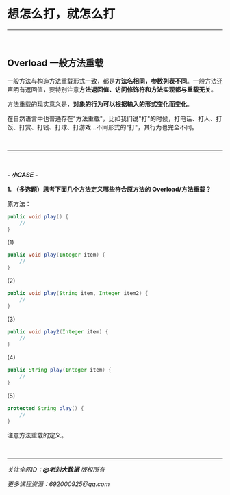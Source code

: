 # 想怎么打，就怎么打

---

<br>

## Overload 一般方法重载

一般方法与构造方法重载形式一致，都是**方法名相同，参数列表不同**。一般方法还声明有返回值，要特别注意**方法返回值、访问修饰符和方法实现都与重载无关**。

方法重载的现实意义是，**对象的行为可以根据输入的形式变化而变化**。

在自然语言中也普通存在"方法重载"，比如我们说"打"的时候，打电话、打人、打饭、打赏、打钱、打球、打游戏...不同形式的"打"，其行为也完全不同。

<br>

---

<br>

***- 小CASE -***

**1. （多选题）思考下面几个方法定义哪些符合原方法的 Overload/方法重载？**

原方法：

```java
public void play() {
    //
}
```

(1)
```java
public void play(Integer item) {
    //    
}
```

(2)
```java
public void play(String item, Integer item2) {
    //    
}
```

(3)
```java
public void play2(Integer item) {
    //    
}
```

(4)
```java
public String play(Integer item) {
    //    
}
```

(5)
```java
protected String play() {
    //    
}
```

<div class="hint">

注意方法重载的定义。

</div>

<br>

---

_关注全网ID：**@老刘大数据** 版权所有_

_更多课程资源：692000925@qq.com_